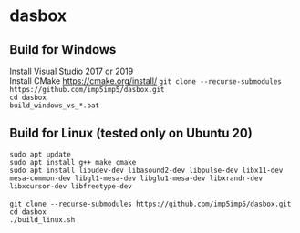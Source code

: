 # dasbox

## Build for Windows

Install Visual Studio 2017 or 2019\
Install CMake https://cmake.org/install/
`git clone --recurse-submodules https://github.com/imp5imp5/dasbox.git`\
`cd dasbox`\
`build_windows_vs_*.bat`


## Build for Linux (tested only on Ubuntu 20)

`sudo apt update`\
`sudo apt install g++ make cmake`\
`sudo apt install libudev-dev libasound2-dev libpulse-dev libx11-dev mesa-common-dev libgl1-mesa-dev libglu1-mesa-dev libxrandr-dev libxcursor-dev libfreetype-dev`\
\
`git clone --recurse-submodules https://github.com/imp5imp5/dasbox.git `\
`cd dasbox`\
`./build_linux.sh`
